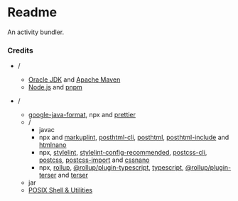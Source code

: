 # Readme
An activity bundler.

### Credits

- /
  - [Oracle JDK](https://www.oracle.com/java/technologies/downloads) and [Apache Maven](https://github.com/apache/maven)
  - [Node.js](https://github.com/nodejs/node) and [pnpm](https://github.com/pnpm/pnpm)

- /
  - [google-java-format](https://github.com/google/google-java-format), npx and [prettier](https://github.com/prettier/prettier)
  - /
    - javac
    - npx and [markuplint](https://github.com/markuplint/markuplint), [posthtml-cli](https://github.com/posthtml/posthtml-cli), [posthtml](https://github.com/posthtml/posthtml), [posthtml-include](https://github.com/posthtml/posthtml-include) and [htmlnano](https://github.com/posthtml/htmlnano)
    - npx, [stylelint](https://github.com/stylelint/stylelint), [stylelint-config-recommended](https://github.com/stylelint/stylelint-config-recommended), [postcss-cli](https://github.com/postcss/postcss-cli), [postcss](https://github.com/postcss/postcss), [postcss-import](https://github.com/postcss/postcss-import) and [cssnano](https://github.com/cssnano/cssnano)
    - npx, [rollup](https://github.com/rollup/rollup), [@rollup/plugin-typescript](https://github.com/rollup/plugins/tree/master/packages/typescript), [typescript](https://github.com/microsoft/TypeScript), [@rollup/plugin-terser](https://github.com/rollup/plugins/tree/master/packages/terser) and [terser](https://github.com/terser/terser)
  - jar
  - [POSIX Shell & Utilities](https://pubs.opengroup.org/onlinepubs/9799919799)
